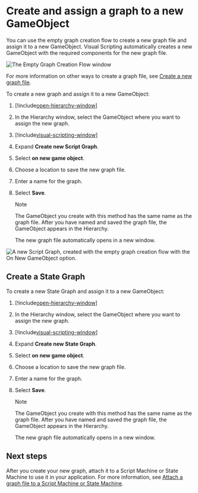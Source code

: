 # Create and assign a graph to a new GameObject

You can use the empty graph creation flow to create a new graph file and assign it to a new GameObject. Visual Scripting automatically creates a new GameObject with the required components for the new graph file. 

![The Empty Graph Creation Flow window](images\vs-empty-graph-create-flow.png)

For more information on other ways to create a graph file, see [Create a new graph file](vs-create-graph.md).

To create a new graph and assign it to a new GameObject:

1. [!include[open-hierarchy-window](./snippets/vs-open-hierarchy-window.md)]

1. In the Hierarchy window, select the GameObject where you want to assign the new graph. 

2. [!include[visual-scripting-window](./snippets/vs-visual-scripting-window.md)]

3. Expand **Create new Script Graph**.

1. Select **on new game object**. 

4. Choose a location to save the new graph file. 

1. Enter a name for the graph. 

1. Select **Save**.  

    > [!NOTE]
    > The GameObject you create with this method has the same name as the graph file. After you have named and saved the graph file, the GameObject appears in the Hierarchy. 

    The new graph file automatically opens in a new window. 

![A new Script Graph, created with the empty graph creation flow with the On New GameObject option.](images\vs-new-graph-new-gameobject.png)

## Create a State Graph

To create a new State Graph and assign it to a new GameObject:

1. [!include[open-hierarchy-window](./snippets/vs-open-hierarchy-window.md)]

1. In the Hierarchy window, select the GameObject where you want to assign the new graph. 

2. [!include[visual-scripting-window](./snippets/vs-visual-scripting-window.md)]

3. Expand **Create new State Graph**.

1. Select **on new game object**. 

4. Choose a location to save the new graph file. 

1. Enter a name for the graph. 

1. Select **Save**.

    > [!NOTE]
    > The GameObject you create with this method has the same name as the graph file. After you have named and saved the graph file, the GameObject appears in the Hierarchy. 

    The new graph file automatically opens in a new window. 

## Next steps 

After you create your new graph, attach it to a Script Machine or State Machine to use it in your application. For more information, see [Attach a graph file to a Script Machine or State Machine](vs-attach-graph-machine.md).
